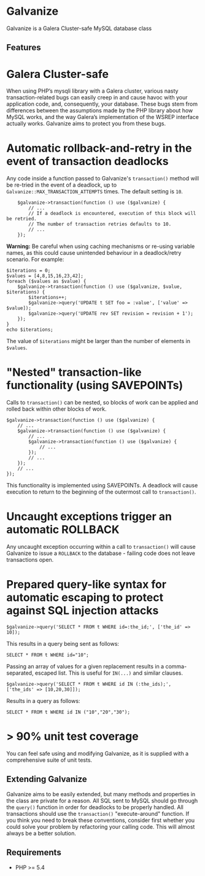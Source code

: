 Galvanize
=========

Galvanize is a Galera Cluster-safe MySQL database class

Features
--------

# Galera Cluster-safe
When using PHP’s mysqli library with a Galera cluster, various nasty transaction-related bugs can easily creep in and cause havoc with your application code, and, consequently, your database. These bugs stem from differences between the assumptions made by the PHP library about how MySQL works, and the way Galera’s implementation of the WSREP interface actually works. Galvanize aims to protect you from these bugs.

# Automatic rollback-and-retry in the event of transaction deadlocks
Any code inside a function passed to Galvanize's `transaction()` method will be re-tried in the event of a deadlock, up to `Galvanize::MAX_TRANSACTION_ATTEMPTS` times. The default setting is `10`.

		$galvanize->transaction(function () use ($galvanize) {
			// ...
			// If a deadlock is encountered, execution of this block will be retried.
			// The number of transaction retries defaults to 10.
			// ...
		});

**Warning:** Be careful when using caching mechanisms or re-using variable names, as this could cause unintended behaviour in a deadlock/retry scenario. For example:

	$iterations = 0;
	$values = [4,8,15,16,23,42];
	foreach ($values as $value) {
		$galvanize->transaction(function () use ($galvanize, $value, $iterations) {
			$iterations++;
			$galvanize->query('UPDATE t SET foo = :value', ['value' => $value]);
			$galvanize->query('UPDATE rev SET revision = revision + 1');
		});
	}
	echo $iterations;

The value of `$iterations` might be larger than the number of elements in `$values`.

# "Nested" transaction-like functionality (using SAVEPOINTs)
Calls to `transaction()` can be nested, so blocks of work can be applied and rolled back within other blocks of work.

	$galvanize->transaction(function () use ($galvanize) {
		// ...
		$galvanize->transaction(function () use ($galvanize) {
			// ...
			$galvanize->transaction(function () use ($galvanize) {
				// ...
			});
			// ...
		});
		// ...
	});

This functionality is implemented using SAVEPOINTs. A deadlock will cause execution to return to the beginning of the outermost call to `transaction()`.

# Uncaught exceptions trigger an automatic ROLLBACK
Any uncaught exception occurring within a call to `transaction()` will cause Galvanize to issue a `ROLLBACK` to the database - failing code does not leave transactions open.

# Prepared query-like syntax for automatic escaping to protect against SQL injection attacks
	$galvanize->query('SELECT * FROM t WHERE id=:the_id;', ['the_id' => 10]);

This results in a query being sent as follows:

	SELECT * FROM t WHERE id="10";

Passing an array of values for a given replacement results in a comma-separated, escaped list. This is useful for `IN(...)` and similar clauses.

	$galvanize->query('SELECT * FROM t WHERE id IN (:the_ids);', ['the_ids' => [10,20,30]]);

Results in a query as follows:

	SELECT * FROM t WHERE id IN ("10","20","30");

# > 90% unit test coverage
You can feel safe using and modifying Galvanize, as it is supplied with a comprehensive suite of unit tests.

Extending Galvanize
-------------------

Galvanize aims to be easily extended, but many methods and properties in the class are private for a reason. All SQL sent to MySQL should go through the `query()` function in order for deadlocks to be properly handled. All transactions should use the `transaction()` "execute-around" function. If you think you need to break these conventions, consider first whether you could solve your problem by refactoring your calling code. This will almost always be a better solution.

Requirements
------------

* PHP >= 5.4